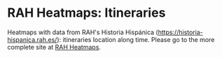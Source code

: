 # RAH Heatmaps: Itineraries
Heatmaps with data from RAH's Historia Hispánica (https://historia-hispanica.rah.es/): itineraries location along time.
Please go to the more complete site at [RAH Heatmaps](https://github.com/Rigonz/RAH_Heatmaps).
